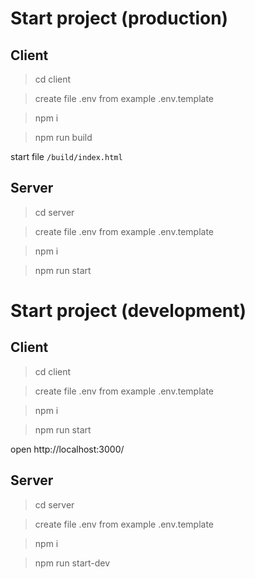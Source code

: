 # Start project (production)

## Client

> cd client

> create file .env from example .env.template

> npm i

> npm run build

start file `/build/index.html`

## Server

> cd server

> create file .env from example .env.template

> npm i

> npm run start


# Start project (development)

## Client

> cd client

> create file .env from example .env.template

> npm i

> npm run start

open http://localhost:3000/

## Server

> cd server

> create file .env from example .env.template

> npm i

> npm run start-dev



